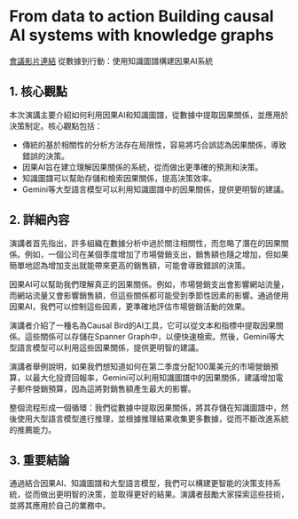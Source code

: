 # From data to action Building causal AI systems with knowledge graphs

[會議影片連結](https://www.youtube.com/watch?v=M6muE9X_dgo)
從數據到行動：使用知識圖譜構建因果AI系統

## 1. 核心觀點

本次演講主要介紹如何利用因果AI和知識圖譜，從數據中提取因果關係，並應用於決策制定。核心觀點包括：

- 傳統的基於相關性的分析方法存在局限性，容易將巧合誤認為因果關係，導致錯誤的決策。
- 因果AI旨在建立理解因果關係的系統，從而做出更準確的預測和決策。
- 知識圖譜可以幫助存儲和檢索因果關係，提高決策效率。
- Gemini等大型語言模型可以利用知識圖譜中的因果關係，提供更明智的建議。

## 2. 詳細內容

演講者首先指出，許多組織在數據分析中過於關注相關性，而忽略了潛在的因果關係。例如，一個公司在某個季度增加了市場營銷支出，銷售額也隨之增加，但如果簡單地認為增加支出就能帶來更高的銷售額，可能會導致錯誤的決策。

因果AI可以幫助我們理解真正的因果關係。例如，市場營銷支出會影響網站流量，而網站流量又會影響銷售額，但這些關係都可能受到季節性因素的影響。通過使用因果AI，我們可以控制這些因素，更準確地評估市場營銷活動的效果。

演講者介紹了一種名為Causal Bird的AI工具，它可以從文本和指標中提取因果關係。這些關係可以存儲在Spanner Graph中，以便快速檢索。然後，Gemini等大型語言模型可以利用這些因果關係，提供更明智的建議。

演講者舉例說明，如果我們想知道如何在第二季度分配100萬美元的市場營銷預算，以最大化投資回報率，Gemini可以利用知識圖譜中的因果關係，建議增加電子郵件營銷預算，因為這將對銷售額產生最大的影響。

整個流程形成一個循環：我們從數據中提取因果關係，將其存儲在知識圖譜中，然後使用大型語言模型進行推理，並根據推理結果收集更多數據，從而不斷改進系統的推薦能力。

## 3. 重要結論

通過結合因果AI、知識圖譜和大型語言模型，我們可以構建更智能的決策支持系統，從而做出更明智的決策，並取得更好的結果。演講者鼓勵大家探索這些技術，並將其應用於自己的業務中。
